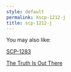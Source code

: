 ```yaml
---
style: default
permalink: Xscp-1212-j
title: scp-1212-j
---
```

You may also like:

[SCP-1283](http://scp-wiki.net/scp-1283)

[The Truth Is Out There](http://scp-wiki.net/the-truth-is-out-there)
